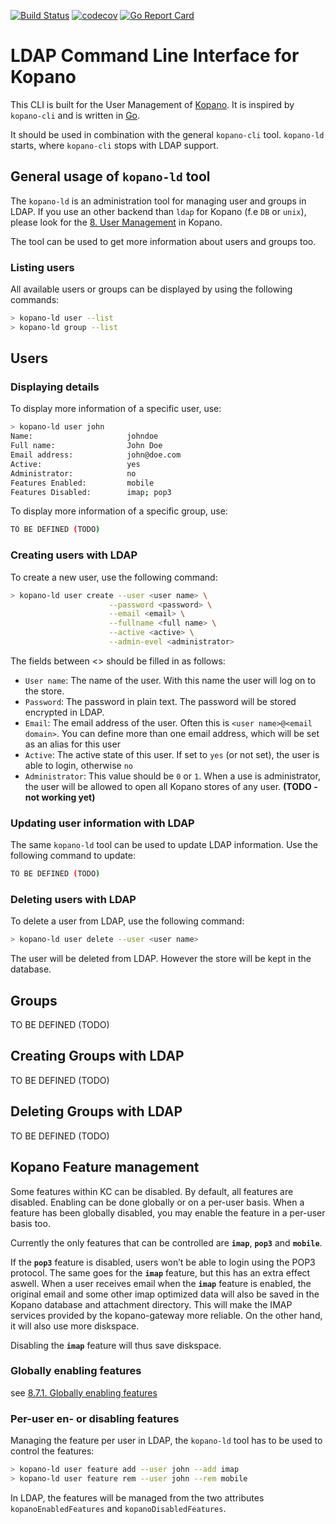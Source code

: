 [![Build Status](https://travis-ci.com/nupplaphil/kopano-ldap.svg?branch=master)](https://travis-ci.com/nupplaphil/kopano-ldap)
[![codecov](https://codecov.io/gh/nupplaphil/kopano-ldap/branch/master/graph/badge.svg)](https://codecov.io/gh/nupplaphil/kopano-ldap)
[![Go Report Card](https://goreportcard.com/badge/github.com/nupplaphil/kopano-ldap)](https://goreportcard.com/report/github.com/nupplaphil/kopano-ldap)

# LDAP Command Line Interface for Kopano

This CLI is built for the User Management of [Kopano](https://kopano.io).
It is inspired by `kopano-cli` and is written in [Go](https://golang.org).

It should be used in combination with the general `kopano-cli` tool. `kopano-ld` starts, where `kopano-cli` stops with LDAP support.

## General usage of `kopano-ld` tool

The `kopano-ld` is an administration tool for managing user and groups in LDAP. 
If you use an other backend than `ldap` for Kopano (f.e `DB` or `unix`), please look for the [8. User Management](https://documentation.kopano.io/kopanocore_administrator_manual/user_management.html) in Kopano.

The tool can be used to get more information about users and groups too.

### Listing users

All available users or groups can be displayed by using the following commands:

```bash
> kopano-ld user --list
> kopano-ld group --list
```

## Users

### Displaying details

To display more information of a specific user, use:
```bash
> kopano-ld user john
Name:                     johndoe
Full name:                John Doe
Email address:            john@doe.com
Active:                   yes
Administrator:            no
Features Enabled:         mobile
Features Disabled:        imap; pop3
```

To display more information of a specific group, use:

```bash
TO BE DEFINED (TODO)
```

### Creating users with LDAP

To create a new user, use the following command:

```bash
> kopano-ld user create --user <user name> \
                      --password <password> \
                      --email <email> \
                      --fullname <full name> \
                      --active <active> \
                      --admin-evel <administrator>
```

The fields between <> should be filled in as follows:

   - `User name`: The name of the user. With this name the user will log on to the store.
   - `Password`: The password in plain text. The password will be stored encrypted in LDAP.
   - `Email`: The email address of the user. Often this is `<user name>@<email domain>`. 
              You can define more than one email address, which will be set as an alias for this user
   - `Active`: The active state of this user. If set to `yes` (or not set), the user is able to login, otherwise `no`
   - `Administrator`: This value should be `0` or `1`. When a use is administrator, the user will be allowed to open all Kopano stores of any user.
                      **(TODO - not working yet)**
                      
### Updating user information with LDAP

The same `kopano-ld` tool can be used to update LDAP information. Use the following command to update:

```bash
TO BE DEFINED (TODO)
```

### Deleting users with LDAP

To delete a user from LDAP, use the following command:

```bash
> kopano-ld user delete --user <user name>
```

The user will be deleted from LDAP. However the store will be kept in the database.

## Groups

TO BE DEFINED (TODO)

## Creating Groups with LDAP

TO BE DEFINED (TODO)

## Deleting Groups with LDAP

TO BE DEFINED (TODO)

## Kopano Feature management

Some features within KC can be disabled. 
By default, all features are disabled. 
Enabling can be done globally or on a per-user basis. 
When a feature has been globally disabled, you may enable the feature in a per-user basis too. 

Currently the only features that can be controlled are **`imap`**, **`pop3`** and **`mobile`**.

If the **`pop3`** feature is disabled, users won’t be able to login using the POP3 protocol.
The same goes for the **`imap`** feature, but this has an extra effect aswell. 
When a user receives email when the **`imap`** feature is enabled, the original email and some other imap optimized data will also be saved in the Kopano database and attachment directory.
This will make the IMAP services provided by the kopano-gateway more reliable. 
On the other hand, it will also use more diskspace. 

Disabling the **`imap`** feature will thus save diskspace.

### Globally enabling features

see [8.7.1. Globally enabling features](https://documentation.kopano.io/kopanocore_administrator_manual/user_management.html#globally-enabling-features)

### Per-user en- or disabling features

Managing the feature per user in LDAP, the `kopano-ld` tool has to be used to control the features:

```bash
> kopano-ld user feature add --user john --add imap
> kopano-ld user feature rem --user john --rem mobile
``` 

In LDAP, the features will be managed from the two attributes `kopanoEnabledFeatures` and `kopanoDisabledFeatures`.
